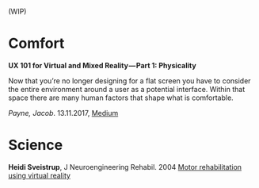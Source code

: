 (WIP)


# Comfort

**UX 101 for Virtual and Mixed Reality — Part 1: Physicality**

Now that you’re no longer designing for a flat screen you have to consider
the entire environment around a user as a potential interface. Within
that space there are many human factors that shape what is comfortable.

*Payne, Jacob*. 13.11.2017, [Medium][1]


# Science

**Heidi Sveistrup**, J Neuroengineering Rehabil. 2004
[Motor rehabilitation using virtual reality](https://www.ncbi.nlm.nih.gov/pmc/articles/PMC546406/)


[1]: https://uxplanet.org/ux-101-for-virtual-and-mixed-reality-part-1-physicality-3fed072f371